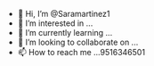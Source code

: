 - 👋 Hi, I’m @Saramartinez1
- 👀 I’m interested in ...
- 🌱 I’m currently learning ...
- 💞️ I’m looking to collaborate on ...
- 📫 How to reach me ...9516346501

<!---
Saramartinez1/Saramartinez1 is a ✨ special ✨ repository because its `README.md` (this file) appears on your GitHub profile.
You can click the Preview link to take a look at your changes.
--->
